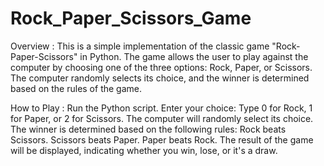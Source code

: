 # Rock_Paper_Scissors_Game

Overview :
This is a simple implementation of the classic game "Rock-Paper-Scissors" in Python. The game allows the user to play against the computer by choosing one of the three options: Rock, Paper, or Scissors. The computer randomly selects its choice, and the winner is determined based on the rules of the game.

How to Play :
Run the Python script.
Enter your choice: Type 0 for Rock, 1 for Paper, or 2 for Scissors.
The computer will randomly select its choice.
The winner is determined based on the following rules:
Rock beats Scissors.
Scissors beats Paper.
Paper beats Rock.
The result of the game will be displayed, indicating whether you win, lose, or it's a draw.
